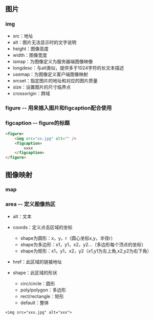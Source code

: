 ## 图片

### img

* src：地址
* alt：图片无法显示时的文字说明
* height：图像高度
* width：图像宽度
* ismap：为图像定义为服务器端图像映像
* longdesc：与alt类似，提供多于1024字符的长文本描述
* usemap：为图像定义客户端图像映射
* srcset：指定图片的地址和对应的图片质量
* size：设置图片的尺寸临界点
* crossorigin：跨域

### figure -- 用来插入图片和figcaption配合使用

### figcaption -- figure的标题

```markdown
<figure>
    <img src="xx.jpg" alt="" />
    <figcaption>
        xxxx
    </figcaption>
</figure>
```

## 图像映射

### map

### area -- 定义图像热区

* alt：文本
* coords：定义点击区域的坐标
  * shape为圆形：x，y，r（圆心坐标x,y，半径r）
  * shape为多边形：x1，y1，x2，y2...（多边形每个顶点的坐标）
  * shape为矩形：x1，y1，x2，y2（x1,y1为左上角,x2,y2为右下角）
* href：此区域的链接地址

* shape：此区域的形状

  * circ/circle：圆形
  * poly/polygon：多边形
  * rect/rectangle：矩形
  * default：整体

```
<img src="xxx.jpg" alt="xxx">
```



